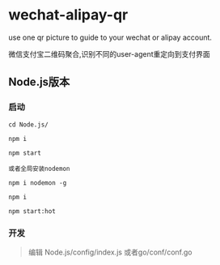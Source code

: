 # wechat-alipay-qr
use one qr picture to guide to your wechat or alipay account.

微信支付宝二维码聚合,识别不同的user-agent重定向到支付界面

## Node.js版本

### 启动 

```
cd Node.js/

npm i

npm start

或者全局安装nodemon

npm i nodemon -g

npm i

npm start:hot

```

### 开发
> 编辑 Node.js/config/index.js 或者go/conf/conf.go
